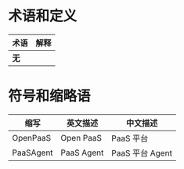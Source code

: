 # 术语和定义

| 术语   | 解释 |
|--------|------|
| **无** |      |

# 符号和缩略语

| 缩写      | 英文描述    | 中文描述      |
|-----------|------------|---------------|
| OpenPaaS  | Open PaaS  | PaaS 平台      |
| PaaSAgent | PaaS Agent | PaaS 平台 Agent |
